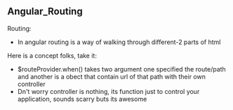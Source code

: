 ## Angular_Routing
Routing: 
* In angular routing is a way of walking through different-2 parts of html

Here is a concept folks, take it:
* $routeProvider.when() takes two argument one specified the route/path and another is a obect that contain url of that path with their
 own controller
* Dn't worry controller is nothing, its function just to control your application, sounds scarry buts its awesome
